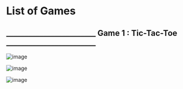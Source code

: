 # List of Games
## ________________________ Game 1 : Tic-Tac-Toe ________________________


![image](https://github.com/Pramod2021-24IT/Games/assets/95674009/b683a503-baac-465c-bb32-9601ce9d18f2)

![image](https://github.com/Pramod2021-24IT/Games/assets/95674009/5b67a1e9-111f-4add-a60f-ab838fbac9de)

![image](https://github.com/Pramod2021-24IT/Games/assets/95674009/2ae52eda-25fa-47da-8049-d36941e50786)



